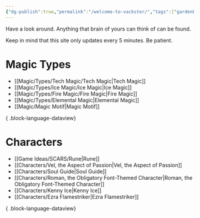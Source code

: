 ```yaml
---
{"dg-publish":true,"permalink":"/welcome-to-vackster/","tags":["gardenEntry"]}
---
```


Have a look around.
Anything that brain of yours can think of can be found.

Keep in mind that this site only updates every 5 minutes. Be patient.

# Magic Types
- [[Magic/Types/Tech Magic/Tech Magic\|Tech Magic]]
- [[Magic/Types/Ice Magic/Ice Magic\|Ice Magic]]
- [[Magic/Types/Fire Magic/Fire Magic\|Fire Magic]]
- [[Magic/Types/Elemental Magic\|Elemental Magic]]
- [[Magic/Magic Motif\|Magic Motif]]

{ .block-language-dataview}

# Characters
- [[Game Ideas/SCARS/Rune\|Rune]]
- [[Characters/Vel, the Aspect of Passion\|Vel, the Aspect of Passion]]
- [[Characters/Soul Guide\|Soul Guide]]
- [[Characters/Roman, the Obligatory Font-Themed Character\|Roman, the Obligatory Font-Themed Character]]
- [[Characters/Kenny Ice\|Kenny Ice]]
- [[Characters/Ezra Flamestriker\|Ezra Flamestriker]]

{ .block-language-dataview}